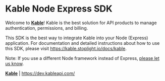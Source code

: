 # Kable Node Express SDK

Welcome to **[Kable](https://dev.kableapi.com)**! Kable is the best solution for API products to manage authentication, permissions, and billing.

This SDK is the best way to integrate Kable into your Node (Express) application. For documentation and detailed instructions about how to use this SDK, please visit https://kable.stoplight.io/docs/kable.

Note: If you use a different Node framework instead of Express, [please let us know](mailto:contact@kableapi.com).

**[Kable](https://dev.kableapi.com)** | https://dev.kableapi.com/